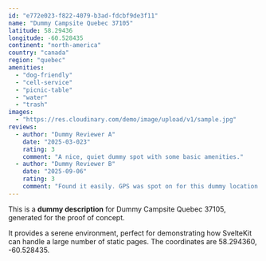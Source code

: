```yaml
---
id: "e772e023-f822-4079-b3ad-fdcbf9de3f11"
name: "Dummy Campsite Quebec 37105"
latitude: 58.29436
longitude: -60.528435
continent: "north-america"
country: "canada"
region: "quebec"
amenities:
  - "dog-friendly"
  - "cell-service"
  - "picnic-table"
  - "water"
  - "trash"
images:
  - "https://res.cloudinary.com/demo/image/upload/v1/sample.jpg"
reviews:
  - author: "Dummy Reviewer A"
    date: "2025-03-023"
    rating: 3
    comment: "A nice, quiet dummy spot with some basic amenities."
  - author: "Dummy Reviewer B"
    date: "2025-09-06"
    rating: 3
    comment: "Found it easily. GPS was spot on for this dummy location."
---
```


This is a **dummy description** for Dummy Campsite Quebec 37105, generated for the proof of concept.

It provides a serene environment, perfect for demonstrating how SvelteKit can handle a large number of static pages. The coordinates are 58.294360, -60.528435.
